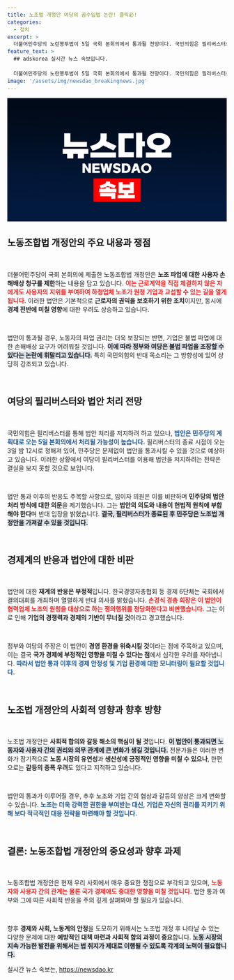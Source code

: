 ```yaml
---
title: 노조법 개정안 여당의 꼼수입법 논란! 클릭必!
categories:
  - 정치
excerpt: >
  더불어민주당의 노란봉투법이 5일 국회 본회의에서 통과될 전망이다. 국민의힘은 필리버스터로 저지에 나섰지만, 재계는 노동법 개정안이 경제를 위협하는 악법이라며 강력 반대하고 있다.
feature_text: >
  ## adskorea 실시간 뉴스 속보입니다.

  더불어민주당의 노란봉투법이 5일 국회 본회의에서 통과될 전망이다. 국민의힘은 필리버스터로 저지에 나섰지만, 재계는 노동법 개정안이 경제를 위협하는 악법이라며 강력 반대하고 있다.
image: '/assets/img/newsdao_breakingnews.jpg'
---
```


<p><img src="/assets/img/newsdao_breakingnews.jpg" alt="adskorea 속보" /></p>

<h2 data-ke-size="size26">노동조합법 개정안의 주요 내용과 쟁점</h2>

<p data-ke-size="size16">&nbsp;</p>

<p>더불어민주당이 국회 본회의에 제출한 노동조합법 개정안은 <strong>노조 파업에 대한 사용자 손해배상 청구를 제한</strong>하는 내용을 담고 있습니다. <b><span style="color: #ee2323;">이는 근로계약을 직접 체결하지 않은 자에게도 사용자의 지위를 부여하여 하청업체 노조가 원청 기업과 교섭할 수 있는 길을 열게 됩니다.</span></b> 이러한 법안은 기본적으로 <strong>근로자의 권익을 보호하기 위한 조치</strong>이지만, 동시에 <strong>경제 전반에 미칠 영향</strong>에 대한 우려도 상승하고 있습니다. </p>

<p data-ke-size="size16">&nbsp;</p>

<p>법안이 통과될 경우, 노동자의 파업 권리는 더욱 보장되는 반면, 기업은 불법 파업에 대한 손해배상 요구가 어려워질 것입니다. <b><span style="background-color: #21538527;">이에 따라 정부와 여당은 불법 파업을 조장할 수 있다는 논란에 휘말리고 있습니다.</span></b> 특히 국민의힘의 반대 목소리는 그 방향성에 있어 상당히 강조되고 있습니다.</p>

<p data-ke-size="size16">&nbsp;</p>

<h2 data-ke-size="size26">여당의 필리버스터와 법안 처리 전망</h2>

<p data-ke-size="size16">&nbsp;</p>

<p>국민의힘은 필리버스터를 통해 법안 처리를 저지하려 하고 있으나, <b><span style="color: #1a5490;">법안은 민주당의 계획대로 오는 5일 본회의에서 처리될 가능성이 높습니다.</span></b> 필리버스터의 종료 시점이 오는 3일 밤 12시로 정해져 있어, 민주당은 문제없이 법안을 통과시킬 수 있을 것으로 예상하고 있습니다. 이러한 상황에서 여당이 필리버스터를 이용해 법안을 저지하려는 전략은 결실을 보지 못할 것으로 보입니다.</p>

<p data-ke-size="size16">&nbsp;</p>

<p>법안 통과 이후의 반응도 주목할 사항으로, 임이자 의원은 이를 비판하며 <strong>민주당의 법안 처리 방식에 대한 의문</strong>을 제기했습니다. 그는 <strong>법안의 의도와 내용이 헌법적 원칙에 부합해야 한다</strong>며 반대 입장을 밝혔습니다. <b><span style="background-color: #21538527;">결국, 필리버스터가 종료된 후 민주당은 노조법 개정안을 가져갈 수 있을 것입니다.</span></b></p>

<p data-ke-size="size16">&nbsp;</p>

<h2 data-ke-size="size26">경제계의 반응과 법안에 대한 비판</h2>

<p data-ke-size="size16">&nbsp;</p>

<p>법안에 대한 <strong>재계의 반응은 부정적</strong>입니다. 한국경영자총협회 등 경제 6단체는 국회에서 결의대회를 개최하며 열렬하게 반대 의사를 밝혔습니다. <b><span style="color: #ee2323;">손경식 경총 회장은 이 법안이 협력업체 노조의 원청을 대상으로 하는 쟁의행위를 정당화한다고 비판했습니다.</span></b> 그는 이로 인해 <strong>기업의 경쟁력과 경제의 기반이 무너질 것</strong>이라고 경고했습니다. </p>

<p data-ke-size="size16">&nbsp;</p>

<p>정부와 여당의 주장은 이 법안이 <strong>경영 환경을 위축시킬 것</strong>이라는 점에 주목하고 있으며, 이는 결국 <strong>국가 경제에 부정적인 영향을 미칠 수 있다는 점</strong>에서 심각한 우려를 자아냅니다. <b><span style="color: #1a5490;">따라서 법안 통과 이후의 경제 안정성 및 기업 환경에 대한 모니터링이 필요할 것입니다.</span></b></p>

<p data-ke-size="size16">&nbsp;</p>

<h2 data-ke-size="size26">노조법 개정안의 사회적 영향과 향후 방향</h2>

<p data-ke-size="size16">&nbsp;</p>

<p>노조법 개정안은 <strong>사회적 합의와 갈등 해소의 핵심이 될 것</strong>입니다. <b><span style="background-color: #21538527;">이 법안이 통과되면 노동자와 사용자 간의 권리와 의무 관계에 큰 변화가 생길 것입니다.</span></b> 전문가들은 이러한 변화가 장기적으로 <strong>노동 시장의 유연성</strong>과 <strong>생산성에 긍정적인 영향을 미칠 수 있으나</strong>, 한편으로는 <strong>갈등의 증폭 우려</strong>도 있다고 지적하고 있습니다.</p>

<p data-ke-size="size16">&nbsp;</p>

<p>법안의 통과가 이루어질 경우, 추후 노조와 기업 간의 협상과 갈등의 양상은 크게 변화할 수 있습니다. <b><span style="color: #1a5490;">노조는 더욱 강력한 권한을 부여받는 대신, 기업은 자신의 권리를 지키기 위해 보다 적극적인 대응 전략을 마련해야 할 것입니다.</span></b> </p>

<p data-ke-size="size16">&nbsp;</p>

<h2 data-ke-size="size26">결론: 노동조합법 개정안의 중요성과 향후 과제</h2>

<p data-ke-size="size16">&nbsp;</p>

<p>노동조합법 개정안은 현재 우리 사회에서 매우 중요한 쟁점으로 부각되고 있으며, <b><span style="color: #ee2323;">노동자와 사용자 간의 관계는 물론 국가 경제에도 중대한 영향을 미칠 것입니다.</span></b> 법안 통과 여부와 그에 따른 사회적 반응을 주의 깊게 살펴봐야 할 필요가 있습니다. </p>

<p data-ke-size="size16">&nbsp;</p>

<p>향후 <strong>경제와 사회, 노동계의 안정</strong>을 도모하기 위해서는 노조법 개정 후 나타날 수 있는 다양한 문제에 대한 <strong>예방적인 대책 마련과 사회적 합의 과정이 중요</strong>합니다. <b><span style="background-color: #21538527;">노동 시장의 지속 가능한 발전을 위해서는 법 취지가 제대로 이행될 수 있도록 각계의 노력이 필요합니다.</span></b> </p>
실시간 뉴스 속보는, <a href="https://newsdao.kr" rel="dofollow">https://newsdao.kr</a>


